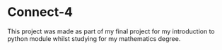 # Connect-4

This project was made as part of my final project for my introduction to python module whilst studying for my mathematics degree.
